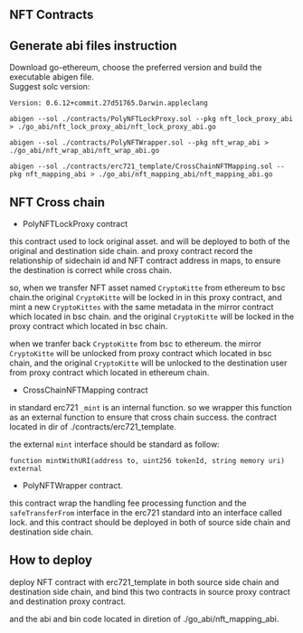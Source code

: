 ## NFT Contracts

## Generate abi files instruction

Download go-ethereum, choose the preferred version and build the executable abigen file. <br>
Suggest solc version:
```
Version: 0.6.12+commit.27d51765.Darwin.appleclang
```

```
abigen --sol ./contracts/PolyNFTLockProxy.sol --pkg nft_lock_proxy_abi > ./go_abi/nft_lock_proxy_abi/nft_lock_proxy_abi.go

abigen --sol ./contracts/PolyNFTWrapper.sol --pkg nft_wrap_abi > ./go_abi/nft_wrap_abi/nft_wrap_abi.go

abigen --sol ./contracts/erc721_template/CrossChainNFTMapping.sol --pkg nft_mapping_abi > ./go_abi/nft_mapping_abi/nft_mapping_abi.go
```

## NFT Cross chain

* PolyNFTLockProxy contract

this contract used to lock original asset. and will be deployed to both of the original and destination side chain. and proxy contract record the relationship of sidechain id and NFT contract address in maps, to ensure the destination is correct while cross chain.

so, when we transfer NFT asset named `CryptoKitte` from ethereum to bsc chain.the original `CryptoKitte` will be locked in in this proxy contract, and mint a new `CryptoKittes` with the same metadata in the mirror contract which located in bsc chain. and the original `CryptoKitte` will be locked in the proxy contract which located in bsc chain.

when we tranfer back `CryptoKitte` from bsc to ethereum. the mirror `CryptoKitte` will be unlocked from proxy contract which located in bsc chain, and the original `CryptoKitte` will be unlocked to the destination user from proxy contract which located in ethereum chain.

* CrossChainNFTMapping contract

in standard erc721 `_mint` is an internal function. so we wrapper this function as an external function to ensure that cross chain success. the contract located in dir of ./contracts/erc721_template. 

the external `mint` interface should be standard as follow:
```
function mintWithURI(address to, uint256 tokenId, string memory uri) external
```

* PolyNFTWrapper contract.

this contract wrap the handling fee processing function and the `safeTransferFrom` interface in the erc721 standard into an interface called lock. and this contract should be deployed in both of source side chain and destination side chain.

## How to deploy

deploy NFT contract with erc721_template in both source side chain and destination side chain, and bind this two contracts in source proxy contract and destination proxy contract.

and the abi and bin code located in diretion of ./go_abi/nft_mapping_abi.